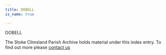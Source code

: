 ```yaml
---
title: DOBELL
is_name: true

---
```


DOBELL


The Stoke Climsland Parish Archive holds material under this index entry. To find out more please [contact us](/contact/)
